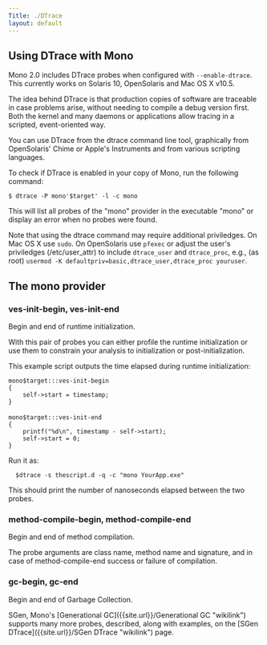 ```yaml
---
Title: ./DTrace
layout: default
---
```


Using DTrace with Mono
----------------------

Mono 2.0 includes DTrace probes when configured with `--enable-dtrace`.
This currently works on Solaris 10, OpenSolaris and Mac OS X v10.5.

The idea behind DTrace is that production copies of software are
traceable in case problems arise, without needing to compile a debug
version first. Both the kernel and many daemons or applications allow
tracing in a scripted, event-oriented way.

You can use DTrace from the dtrace command line tool, graphically from
OpenSolaris' Chime or Apple's Instruments and from various scripting
languages.

To check if DTrace is enabled in your copy of Mono, run the following
command:

<bash>

`$ dtrace -P mono'$target' -l -c mono`

</bash>

This will list all probes of the "mono" provider in the executable
"mono" or display an error when no probes were found.

Note that using the dtrace command may require additional priviledges.
On Mac OS X use `sudo`. On OpenSolaris use `pfexec` or adjust the user's
priviledges (/etc/user\_attr) to include `dtrace_user` and
`dtrace_proc`, e.g., (as root)
`usermod -K defaultpriv=basic,dtrace_user,dtrace_proc youruser`.

The mono provider
-----------------

### ves-init-begin, ves-init-end

Begin and end of runtime initialization.

With this pair of probes you can either profile the runtime
initialization or use them to constrain your analysis to initialization
or post-initialization.

This example script outputs the time elapsed during runtime
initialization:

`mono$target:::ves-init-begin`\
`{`\
`    self->start = timestamp;`\
`}`\
\
`mono$target:::ves-init-end`\
`{`\
`    printf("%d\n", timestamp - self->start);`\
`    self->start = 0;`\
`}`

Run it as:

<bash>

`  $dtrace -s thescript.d -q -c "mono YourApp.exe"`

</bash>

This should print the number of nanoseconds elapsed between the two
probes.

### method-compile-begin, method-compile-end

Begin and end of method compilation.

The probe arguments are class name, method name and signature, and in
case of method-compile-end success or failure of compilation.

### gc-begin, gc-end

Begin and end of Garbage Collection.

SGen, Mono's [Generational GC]({{site.url}}/Generational GC "wikilink") supports many
more probes, described, along with examples, on the [SGen
DTrace]({{site.url}}/SGen DTrace "wikilink") page.
